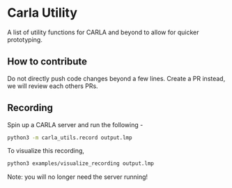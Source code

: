 # Carla Utility
A list of utility functions for CARLA and beyond to allow for quicker prototyping.

## How to contribute
Do not directly push code changes beyond a few lines. Create a PR instead, we will review each others PRs.

## Recording

Spin up a CARLA server and run the following -

```bash
python3 -m carla_utils.record output.lmp
```

To visualize this recording,

```bash
python3 examples/visualize_recording output.lmp
```

Note: you will no longer need the server running!
